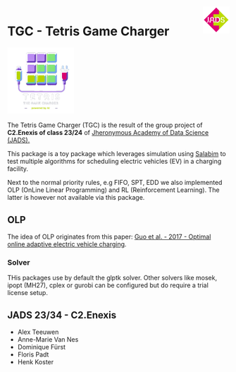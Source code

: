  <img src="https://github.com/Fpadt/tgc/blob/main/src/tgc_jads_2324/Enexis_JADS.png" alt="JADS_2324-C2.Enexis" style="width:12%; float:right">

# TGC - Tetris Game Charger

<img src="https://github.com/Fpadt/tgc/blob/main/src/tgc_jads_2324/TGC_tran.png" alt="Tetris Game Charger - created by chatGPT" style="width:30%; float:center">

The Tetris Game Charger (TGC) is the result of the group project of **C2.Enexis of class 23/24** of [Jheronymous Academy of Data Science (JADS).](https://www.jads.nl/education/data-science-and-ai-for-professionals/)

This package is a toy package which leverages simulation using [Salabim](https://www.salabim.org/) to test multiple algorithms for scheduling electric vehicles (EV) in a charging facility.

Next to the normal priority rules, e.g FIFO, SPT, EDD we also implemented OLP (OnLine Linear Programming) and RL (Reinforcement Learning). The latter is however not available via this package.

## OLP
The idea of OLP originates from this paper: 
[Guo et al. - 2017 - Optimal online adaptive electric vehicle charging](http://netlab.caltech.edu/assets/publications/Guo-2017-OLP.pdf).

### Solver
THis packages use by default the glptk solver. Other solvers like mosek, ipopt (MH27), cplex or gurobi can be configured but do require a trial license setup.

## JADS 23/34 - C2.Enexis

- Alex Teeuwen
- Anne-Marie Van Nes
- Dominique Fürst
- Floris Padt
- Henk Koster